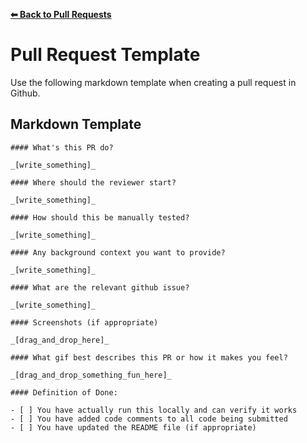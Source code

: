 **[⬅ Back to Pull Requests](../docs/submitting-pull-request.md)**

# Pull Request Template

Use the following markdown template when creating a pull request in Github.

## Markdown Template

```
#### What's this PR do?

_[write_something]_

#### Where should the reviewer start?

_[write_something]_

#### How should this be manually tested?

_[write_something]_

#### Any background context you want to provide?

_[write_something]_

#### What are the relevant github issue?

_[write_something]_

#### Screenshots (if appropriate)

_[drag_and_drop_here]_

#### What gif best describes this PR or how it makes you feel?

_[drag_and_drop_something_fun_here]_

#### Definition of Done:

- [ ] You have actually run this locally and can verify it works
- [ ] You have added code comments to all code being submitted
- [ ] You have updated the README file (if appropriate)
```